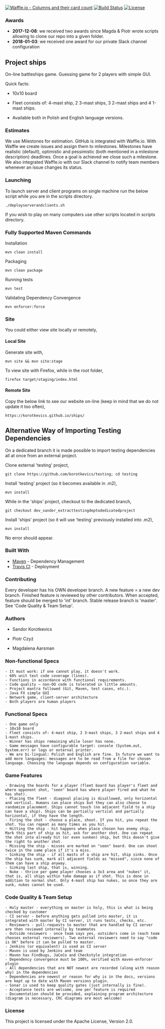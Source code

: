 [![Waffle.io - Columns and their card count](https://badge.waffle.io/korotkevics/ships.svg?columns=all)](https://waffle.io/korotkevics/ships)
[![Build Status](https://travis-ci.org/korotkevics/ships.svg?branch=int)](https://travis-ci.org/korotkevics/ships)
[![License](http://img.shields.io/:license-Apache%202-red.svg)](http://www.apache.org/licenses/LICENSE-2.0.txt)

### Awards

 * **2017-12-08**: we received two awards since Magda & Piotr wrote scripts allowing to clone our repo into a given folder. 
 * **2018-01-03**: we received one award for our private Slack channel configuration  

## Project ships

On-line battleships game. Guessing game for 2 players with simple GUI.

Quick facts:

* 10x10 board

* Fleet consists of: 4-mast ship, 2 3-mast ships, 3 2-mast ships and 4 1-mast ships.

* Available both in Polish and English language versions.

### Estimates

We use Milestones for estimation. GitHub is integrated with Waffle.io. With Waffle we create issues and assign them to milestones.
Milestones have realistic (default), optimistic and pessimistic (both mentioned in a milestone description) deadlines. Once a goal is achieved we close such a milestone.
We also integrated Waffle.io with our Slack channel to notify team members whenever an issue changes its status. 

### Launching 

To launch server and client programs on single machine run the below script while you are in the scripts directory.
    
    ./deployserverandclients.sh 

If you wish to play on many computers use other scripts located in scripts directory.

### Fully Supported Maven Commands 

Installation
    
    mvn clean install

Packaging

    mvn clean package

Running tests

    mvn test   

Validating Dependency Convergence

    mvn enforcer:force
    
### Site

You could either view site locally or remotely,

#### Local Site

Generate site with,

    mvn site && mvn site:stage

To view site with Firefox, while in the root folder,

    firefox target/staging/index.html 

#### Remote Site

Copy the below link to see our website on-line (keep in mind that we do not update it too often),

    https://korotkevics.github.io/ships/

## Alternative Way of Importing Testing Dependencies

On a dedicated branch it is made possible to import testing dependencies all at once from an external project.

Clone external 'testing' project,

    git clone https://github.com/korotkevics/testing; cd testing

Install 'testing' project (so it becomes available in .m2),

    mvn install

While in the 'ships' project, checkout to the dedicated branch,

    git checkout dev_sandor_extracttestingdeptodedicatedproject

Install 'ships' project (so it will use 'testing' previously installed into .m2),

    mvn install
    
No error should appear.

### Built With

* [Maven](https://maven.apache.org/) - Dependency Management
* [Travis CI](https://travis-ci.org) - Deployment

### Contributing

Every developer has his OWN developer branch. A new feature = a new dev branch. Finished feature is reviewed by other contributors. When accepted, feature should be merged to 'int' branch.
Stable release branch is 'master'. See 'Code Quality & Team Setup'.

### Authors

 * Sandor Korotkevics

 * Piotr Czyż

 * Magdalena Aarsman
 
### Non-functional Specs

    - It must work: if one cannot play, it doesn't work.
    - 60% unit test code coverage (lines).
    - Functions in accordance with functional requirements.
    - Code quality – non-OO code is tolerated in little amounts.
    - Project mantra followed (Git, Maven, test cases, etc.).
    - Java FX simple GUI
    - Network game, client-server architecture
    - Both players are human players

### Functional Specs
    
    - One game only
    - 10x10 board
    - Fleet consists of: 4-mast ship, 2 3-mast ships, 3 2-mast ships and 4 1-mast ships.
    - Winner has ships remaining while loser has none.
    - Game messages have configurable target: console (System.out, System.err) or logs or external printer.
    - We are bi-lingual: Polish and English are fine. In future we want to add more languages: messages are to be read from a file for chosen language. Choosing the language depends on configuration variable.

### Game Features

    - Drawing the boards for a player (fleet board has player's fleet and where opponent shot, "seen" board has where player fired and what he has shot).
    - Placing the fleet - diagonal placing is disallowed, only horizontal and vertical. Humans can place ships but they can also choose to randomize placement. Ships cannot touch (no adjacent field to a ship can have a ship). Ships can be partially vertical and partially horizontal, if they have the length.
    - Firing the shot - choose a place, shoot. If you hit, you repeat the shot. You can repeat as many times as you hit.
    - Hitting the ship - hit happens when place chosen has enemy ship. Mark this part of ship as hit, ask for another shot. One can repeat the shot into already hit (or even sunken) ship, but this doesn't give the right to another shot.
    - Missing the ship - misses are marked on "seen" board. One can shoot twice in the same place if it's a miss.
    - Sinking the ship - if all masts of a ship are hit, ship sinks. Once the ship has sunk, mark all adjacent fields as "missed", since none of them can have a ship anyway.
    - Sinking last ship, that is, winning.
    - Nuke - thrice per game player chooses a 3x3 area and "nukes" it, that is, all ships within take damage as if shot. This is done in addition to normal shot. Only 4-mast ship has nukes, so once they are sunk, nukes cannot be used.

### Code Quality & Team Setup

    - Holy master - everything on master is holy, this is what is being checked by customer
    - CI server - before anything gets pulled into master, it is integrated with master by CI server, it runs tests, checks, etc.
    - Reviewers - pull-requests to master that are handled by CI server are then reviewed internally by teammates
    - Outside reviewers - once team says yes, outsiders come in (each team chooses external reviewers). Two external reviewers need to say "code is OK" before it can be pulled to master.
    - Jenkins (or equivalent) is used as CI server
    - Maven is used by Jenkins and team
    - Maven has Findbugs, JaCoCo and Checkstyle integration
    - Dependency convergence must be 100%, verified with maven-enforcer plugin
    - All dependencies that are NOT newest are recorded (along with reason why) in the dependencies
    - Dependencies are newest or reason for why is in the docs, versions are kept up to date with Maven versions plugin.
    - Sonar is used to keep quality gates (just internally is fine).
    - Acceptance tests are welcome, one per feature is required
    - Documentation should be provided, explaining program architecture (diagram is necessary, CRC diagrams are most welcome)

### License

This project is licensed under the Apache License, Version 2.0.
